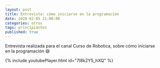 ```yaml
---
layout: post
title: Entrevista: cómo iniciarse en la programación
date: 2020-02-05 21:00:00
categories: otros
tags: principiantes
published: true
---
```



Entrevista realizada para el canal Curso de Robotica, sobre cómo iniciarse en la programación 😄

{% include youtubePlayer.html id="7I8k2Y5_hXQ" %}
